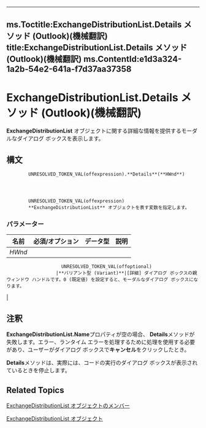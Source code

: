 

---
ms.Toctitle:ExchangeDistributionList.Details メソッド (Outlook)(機械翻訳)
title:ExchangeDistributionList.Details メソッド (Outlook)(機械翻訳)
ms.ContentId:e1d3a324-1a2b-54e2-641a-f7d37aa37358
---
# ExchangeDistributionList.Details メソッド (Outlook)(機械翻訳)




**ExchangeDistributionList** オブジェクトに関する詳細な情報を提供するモーダルなダイアログ ボックスを表示します。

## 構文

            UNRESOLVED_TOKEN_VAL(offexpression).**Details**(**HWnd**)




            UNRESOLVED_TOKEN_VAL(offexpression)
            **ExchangeDistributionList** オブジェクトを表す変数を指定します。

### パラメーター

|**名前**|**必須/オプション**|**データ型**|**説明**|
|---|---|---|---|
|*HWnd*|
                        UNRESOLVED_TOKEN_VAL(offoptional)
                      |**バリアント型 (Variant)**|[詳細] ダイアログ ボックスの親ウィンドウ ハンドルです。0 (既定値) を設定すると、モーダルなダイアログ ボックスになります。
|





## 注釈
**ExchangeDistributionList.Name**プロパティが空の場合、 **Details**メソッドが失敗します。エラー、ランタイム エラーを処理するために処理を使用する必要があり、ユーザーがダイアログ ボックスで**キャンセル**をクリックしたとき。



**Details**メソッドは、実際には、コードの実行のダイアログ ボックスが表示されているときを停止します。



## Related Topics

[ExchangeDistributionList オブジェクトのメンバー](89105487-3e5b-ee8b-02e0-33ad42bd2fbe.md)

[ExchangeDistributionList オブジェクト](2830dfba-6c0a-a81f-6b98-92ac2aafb59d.md)




